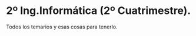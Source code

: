 2º Ing.Informática (2º Cuatrimestre).
===================

Todos los temarios y esas cosas para tenerlo.
